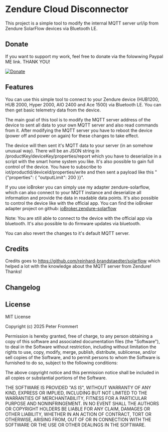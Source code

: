 # Zendure Cloud Disconnector

This project is a simple tool to modify the internal MQTT server url/ip from Zendure SolarFlow devices via Bluetooth LE.

## Donate

If you want to support my work, feel free to donate via the folowwing Paypal ME link. THANK YOU!<br />

[![Donate](https://img.shields.io/badge/PayPal-00457C?style=for-the-badge&logo=paypal&logoColor=white)](https://www.paypal.com/paypalme/PeterFrommert)

## Features

You can use this simple tool to connect to your Zendure device (HUB1200, HUB 2000, Hyper 2000, AIO 2400 and Ace 1500) via Bluetooth LE. You can then get basic telemetry data from the device.

The main goal of this tool is to modify the MQTT server address of the device to sent all data to your own MQTT server and also read commands from it. After modifying the MQTT server you have to reboot the device (power off and power on again) for these changes to take effect.

The device will then sent it's MQTT data to your server (in an somehow unusual way). There will be an JSON string in /productKey/deviceKey/properties/report which you have to deserialize in a script with the smart home system you like. It's also possible to gain full control of the device. You have to subscribe to iot/productId/deviceId/properties/write and then sent a payload like this "{"properties": { "outputLimit": 200 }}".

If you use ioBroker you can simply use my adapter zendure-solarflow, which can also connect to your MQTT instance and deserialize all information and provide the data in readable data points. It's also possible to control the device like with the official app. You can find the ioBroker adapter project on github: [ioBroker.zendure-solarflow](https://github.com/nograx/ioBroker.zendure-solarflow)

Note: You are still able to connect to the device with the official app via bluetooth. It's also possible to do firmware updates via bluetooth.

You can also revert the changes to it's default MQTT server.

## Credits

Credits goes to https://github.com/reinhard-brandstaedter/solarflow which helped a lot with the knowledge about the MQTT server from Zendure! Thanks!

## Changelog

###

## License

MIT License

Copyright (c) 2025 Peter Frommert

Permission is hereby granted, free of charge, to any person obtaining a copy
of this software and associated documentation files (the "Software"), to deal
in the Software without restriction, including without limitation the rights
to use, copy, modify, merge, publish, distribute, sublicense, and/or sell
copies of the Software, and to permit persons to whom the Software is
furnished to do so, subject to the following conditions:

The above copyright notice and this permission notice shall be included in all
copies or substantial portions of the Software.

THE SOFTWARE IS PROVIDED "AS IS", WITHOUT WARRANTY OF ANY KIND, EXPRESS OR
IMPLIED, INCLUDING BUT NOT LIMITED TO THE WARRANTIES OF MERCHANTABILITY,
FITNESS FOR A PARTICULAR PURPOSE AND NONINFRINGEMENT. IN NO EVENT SHALL THE
AUTHORS OR COPYRIGHT HOLDERS BE LIABLE FOR ANY CLAIM, DAMAGES OR OTHER
LIABILITY, WHETHER IN AN ACTION OF CONTRACT, TORT OR OTHERWISE, ARISING FROM,
OUT OF OR IN CONNECTION WITH THE SOFTWARE OR THE USE OR OTHER DEALINGS IN THE
SOFTWARE.
